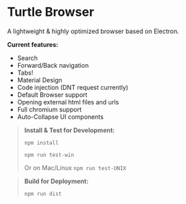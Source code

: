**Turtle Browser**
=====
A lightweight & highly optimized browser based on Electron.

**Current features:**


 - Search
 - Forward/Back navigation
 - Tabs!
 - Material Design
 - Code injection (DNT request currently)
 - Default Browser support
 - Opening external html files and urls
 - Full chromium support
 - Auto-Collapse UI components
 

>  **Install & Test for Development:**   	
>  
>  `npm install`
>
>  `npm run test-win`
>
>  Or on Mac/Linux
>  `npm run test-UNIX`

>  **Build for Deployment:**   	
>
>  `npm run dist`
